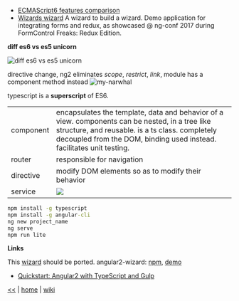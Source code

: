 + [ECMAScript6 features comparison](http://es6-features.org)
+ [Wizards wizard](https://github.com/danielfigueiredo/wizards-wizard) A wizard to build a wizard. 
Demo application for integrating forms and redux, as showcased @ ng-conf 2017 during FormControl Freaks: Redux Edition.

**diff es6 vs es5 unicorn**

![diff es6 vs es5 unicorn](https://s1cjww.by3302.livefilestore.com/y4mitsFDvsIUrGgDny8CaTRzDnRkZ7xHKjLwQuUMssOFqkFy0NXYCZgNfv_epaMCiUaRUcVbS_VW6gK07CrV72zXTOYJIhfUPu07vehw8xRoW3yXZT80w_WpPVuiq5leIVYKa5FCYNJNVgMV7RV94HeeQJYVMevn0FdJBAki9b_Fwm_hzyRt5uFBGoZsoAIoLOsOv-cRfi_U8U43C1LrjT04Q?width=635&height=397&cropmode=none)

directive change, ng2 eliminates _scope_, _restrict_, _link_, module has a component method instead
![my-narwhal](https://up5oia.by3302.livefilestore.com/y4msRTsm9lXTA6Y2Rvik59s982Q1wMFSsvzFPUzipbN0Yc1eyeeX_A6Bx8OiJESh5qOgC9Me9M0-csOLKszNjWP8ESaAoo2kwjLn0a1kBiXyPs3HY2A8HvyDPRS02F41MmeWeXCSIvcxEmSu99_hU9gGWBGLZ8utjS2HxdaeqwwUY5NqqO_ve_rd4YNGmHu_F062T4puuhKQVmQxCyVBB7fPQ?width=743&height=490&cropmode=none)

typescript is a __superscript__ of ES6.

|  |  |
|-----------|-----------------------------------------------------------------------------------------------------------------------------------------------------------------------------------------------------------------------------------------------------------------------------------------------------------|
| component | encapsulates the template, data and behavior of a view. components can be nested, in a tree like structure, and reusable. is a ts class. completely decoupled from the DOM, binding used instead. facilitates unit testing.  |
| router | responsible for navigation |
| directive | modify DOM elements so as to modify their behavior |
| service | ![](https://vrp2kg.by3302.livefilestore.com/y4mQ-0_q17WRRu-5rqmW6VYBivyi6UVJ785Xfwi9vOckCpm2UmqOsurWS0hTIaCEIgmnHEvlwywLwNFvN-xbNPzEQkcQnxVIyJAtJHVeJyB2vRQ6-cAeffijFaDuKCdRbQnHscBMV4q6wtrl1D2KykKFdUlllrh_AiBn8Gfy9KJV6jgASKY3hQ-hKHw2fznDlju0OlIO9DrHES16dG1AhRQNw?width=660&height=251&cropmode=none) |

````cmd
npm install -g typescript
npm install -g angular-cli
ng new project_name
ng serve
npm run lite
````

**Links**

This [wizard](https://github.com/angular-wizard/angular-wizard) should be ported.
angular2-wizard: [npm](https://www.npmjs.com/package/angular2-wizard), [demo](https://maiyaporn.github.io/angular2-wizard-demo/)

- [Quickstart: Angular2 with TypeScript and Gulp](http://blog.codeleak.pl/2016/03/quickstart-angular2-with-typescript-and.html)

[<<](../JS.md)
|
[home](../README.md) 
| 
[wiki](https://github.com/illegitimis/Tutorial/wiki) 

